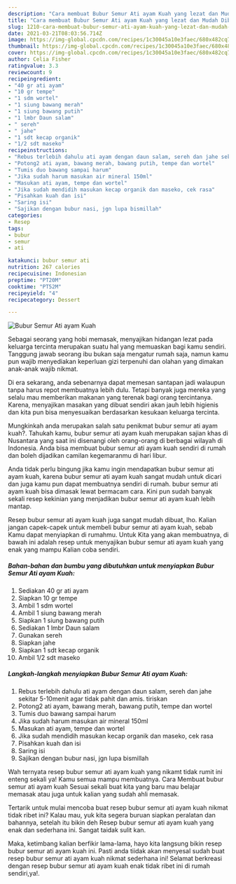 ```yaml
---
description: "Cara membuat Bubur Semur Ati ayam Kuah yang lezat dan Mudah Dibuat"
title: "Cara membuat Bubur Semur Ati ayam Kuah yang lezat dan Mudah Dibuat"
slug: 1210-cara-membuat-bubur-semur-ati-ayam-kuah-yang-lezat-dan-mudah-dibuat
date: 2021-03-21T08:03:56.714Z
image: https://img-global.cpcdn.com/recipes/1c30045a10e3faec/680x482cq70/bubur-semur-ati-ayam-kuah-foto-resep-utama.jpg
thumbnail: https://img-global.cpcdn.com/recipes/1c30045a10e3faec/680x482cq70/bubur-semur-ati-ayam-kuah-foto-resep-utama.jpg
cover: https://img-global.cpcdn.com/recipes/1c30045a10e3faec/680x482cq70/bubur-semur-ati-ayam-kuah-foto-resep-utama.jpg
author: Celia Fisher
ratingvalue: 3.3
reviewcount: 9
recipeingredient:
- "40 gr ati ayam"
- "10 gr tempe"
- "1 sdm wortel"
- "1 siung bawang merah"
- "1 siung bawang putih"
- "1 lmbr Daun salam"
- " sereh"
- " jahe"
- "1 sdt kecap organik"
- "1/2 sdt maseko"
recipeinstructions:
- "Rebus terlebih dahulu ati ayam dengan daun salam, sereh dan jahe sekitar 5-10menit agar tidak pahit dan amis. tiriskan"
- "Potong2 ati ayam, bawang merah, bawang putih, tempe dan wortel"
- "Tumis duo bawang sampai harum"
- "Jika sudah harum masukan air mineral 150ml"
- "Masukan ati ayam, tempe dan wortel"
- "Jika sudah mendidih masukan kecap organik dan maseko, cek rasa"
- "Pisahkan kuah dan isi"
- "Saring isi"
- "Sajikan dengan bubur nasi, jgn lupa bismillah"
categories:
- Resep
tags:
- bubur
- semur
- ati

katakunci: bubur semur ati 
nutrition: 267 calories
recipecuisine: Indonesian
preptime: "PT20M"
cooktime: "PT52M"
recipeyield: "4"
recipecategory: Dessert

---
```



![Bubur Semur Ati ayam Kuah](https://img-global.cpcdn.com/recipes/1c30045a10e3faec/680x482cq70/bubur-semur-ati-ayam-kuah-foto-resep-utama.jpg)

Sebagai seorang yang hobi memasak, menyajikan hidangan lezat pada keluarga tercinta merupakan suatu hal yang memuaskan bagi kamu sendiri. Tanggung jawab seorang ibu bukan saja mengatur rumah saja, namun kamu pun wajib menyediakan keperluan gizi terpenuhi dan olahan yang dimakan anak-anak wajib nikmat.

Di era  sekarang, anda sebenarnya dapat memesan santapan jadi walaupun tanpa harus repot membuatnya lebih dulu. Tetapi banyak juga mereka yang selalu mau memberikan makanan yang terenak bagi orang tercintanya. Karena, menyajikan masakan yang dibuat sendiri akan jauh lebih higienis dan kita pun bisa menyesuaikan berdasarkan kesukaan keluarga tercinta. 



Mungkinkah anda merupakan salah satu penikmat bubur semur ati ayam kuah?. Tahukah kamu, bubur semur ati ayam kuah merupakan sajian khas di Nusantara yang saat ini disenangi oleh orang-orang di berbagai wilayah di Indonesia. Anda bisa membuat bubur semur ati ayam kuah sendiri di rumah dan boleh dijadikan camilan kegemaranmu di hari libur.

Anda tidak perlu bingung jika kamu ingin mendapatkan bubur semur ati ayam kuah, karena bubur semur ati ayam kuah sangat mudah untuk dicari dan juga kamu pun dapat membuatnya sendiri di rumah. bubur semur ati ayam kuah bisa dimasak lewat bermacam cara. Kini pun sudah banyak sekali resep kekinian yang menjadikan bubur semur ati ayam kuah lebih mantap.

Resep bubur semur ati ayam kuah juga sangat mudah dibuat, lho. Kalian jangan capek-capek untuk membeli bubur semur ati ayam kuah, sebab Kamu dapat menyiapkan di rumahmu. Untuk Kita yang akan membuatnya, di bawah ini adalah resep untuk menyajikan bubur semur ati ayam kuah yang enak yang mampu Kalian coba sendiri.

<!--inarticleads1-->

##### Bahan-bahan dan bumbu yang dibutuhkan untuk menyiapkan Bubur Semur Ati ayam Kuah:

1. Sediakan 40 gr ati ayam
1. Siapkan 10 gr tempe
1. Ambil 1 sdm wortel
1. Ambil 1 siung bawang merah
1. Siapkan 1 siung bawang putih
1. Sediakan 1 lmbr Daun salam
1. Gunakan  sereh
1. Siapkan  jahe
1. Siapkan 1 sdt kecap organik
1. Ambil 1/2 sdt maseko




<!--inarticleads2-->

##### Langkah-langkah menyiapkan Bubur Semur Ati ayam Kuah:

1. Rebus terlebih dahulu ati ayam dengan daun salam, sereh dan jahe sekitar 5-10menit agar tidak pahit dan amis. tiriskan
1. Potong2 ati ayam, bawang merah, bawang putih, tempe dan wortel
1. Tumis duo bawang sampai harum
1. Jika sudah harum masukan air mineral 150ml
1. Masukan ati ayam, tempe dan wortel
1. Jika sudah mendidih masukan kecap organik dan maseko, cek rasa
1. Pisahkan kuah dan isi
1. Saring isi
1. Sajikan dengan bubur nasi, jgn lupa bismillah




Wah ternyata resep bubur semur ati ayam kuah yang nikamt tidak rumit ini enteng sekali ya! Kamu semua mampu membuatnya. Cara Membuat bubur semur ati ayam kuah Sesuai sekali buat kita yang baru mau belajar memasak atau juga untuk kalian yang sudah ahli memasak.

Tertarik untuk mulai mencoba buat resep bubur semur ati ayam kuah nikmat tidak ribet ini? Kalau mau, yuk kita segera buruan siapkan peralatan dan bahannya, setelah itu bikin deh Resep bubur semur ati ayam kuah yang enak dan sederhana ini. Sangat taidak sulit kan. 

Maka, ketimbang kalian berfikir lama-lama, hayo kita langsung bikin resep bubur semur ati ayam kuah ini. Pasti anda tiidak akan menyesal sudah buat resep bubur semur ati ayam kuah nikmat sederhana ini! Selamat berkreasi dengan resep bubur semur ati ayam kuah enak tidak ribet ini di rumah sendiri,ya!.

